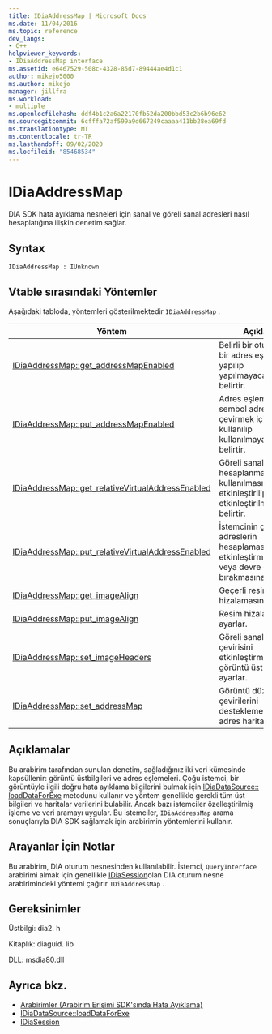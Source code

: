 ```yaml
---
title: IDiaAddressMap | Microsoft Docs
ms.date: 11/04/2016
ms.topic: reference
dev_langs:
- C++
helpviewer_keywords:
- IDiaAddressMap interface
ms.assetid: e6467529-508c-4328-85d7-89444ae4d1c1
author: mikejo5000
ms.author: mikejo
manager: jillfra
ms.workload:
- multiple
ms.openlocfilehash: ddf4b1c2a6a22170fb52da200bbd53c2b6b96e62
ms.sourcegitcommit: 6cfffa72af599a9d667249caaaa411bb28ea69fd
ms.translationtype: MT
ms.contentlocale: tr-TR
ms.lasthandoff: 09/02/2020
ms.locfileid: "85468534"
---
```

# <a name="idiaaddressmap"></a>IDiaAddressMap
DIA SDK hata ayıklama nesneleri için sanal ve göreli sanal adresleri nasıl hesaplatığına ilişkin denetim sağlar.

## <a name="syntax"></a>Syntax

```
IDiaAddressMap : IUnknown
```

## <a name="methods-in-vtable-order"></a>Vtable sırasındaki Yöntemler
 Aşağıdaki tabloda, yöntemleri gösterilmektedir `IDiaAddressMap` .

|Yöntem|Açıklama|
|------------|-----------------|
|[IDiaAddressMap::get_addressMapEnabled](../../debugger/debug-interface-access/idiaaddressmap-get-addressmapenabled.md)|Belirli bir oturum için bir adres eşlemesinin yapılıp yapılmayacağını belirtir.|
|[IDiaAddressMap::put_addressMapEnabled](../../debugger/debug-interface-access/idiaaddressmap-put-addressmapenabled.md)|Adres eşlemesinin sembol adreslerini çevirmek için kullanılıp kullanılmayacağını belirtir.|
|[IDiaAddressMap::get_relativeVirtualAddressEnabled](../../debugger/debug-interface-access/idiaaddressmap-get-relativevirtualaddressenabled.md)|Göreli sanal adreslerin hesaplanması ve kullanılması etkinleştirilip etkinleştirilmeyeceğini belirtir.|
|[IDiaAddressMap::put_relativeVirtualAddressEnabled](../../debugger/debug-interface-access/idiaaddressmap-put-relativevirtualaddressenabled.md)|İstemcinin göreli sanal adreslerin hesaplamasını etkinleştirmesine veya devre dışı bırakmasına izin verir.|
|[IDiaAddressMap::get_imageAlign](../../debugger/debug-interface-access/idiaaddressmap-get-imagealign.md)|Geçerli resim hizalamasını alır.|
|[IDiaAddressMap::put_imageAlign](../../debugger/debug-interface-access/idiaaddressmap-put-imagealign.md)|Resim hizalamasını ayarlar.|
|[IDiaAddressMap::set_imageHeaders](../../debugger/debug-interface-access/idiaaddressmap-set-imageheaders.md)|Göreli sanal adreslerin çevirisini etkinleştirmek için görüntü üst bilgilerini ayarlar.|
|[IDiaAddressMap::set_addressMap](../../debugger/debug-interface-access/idiaaddressmap-set-addressmap.md)|Görüntü düzeni çevirilerini desteklemek için bir adres haritası sağlar.|

## <a name="remarks"></a>Açıklamalar
 Bu arabirim tarafından sunulan denetim, sağladığınız iki veri kümesinde kapsüllenir: görüntü üstbilgileri ve adres eşlemeleri. Çoğu istemci, bir görüntüyle ilgili doğru hata ayıklama bilgilerini bulmak için [IDiaDataSource:: loadDataForExe](../../debugger/debug-interface-access/idiadatasource-loaddataforexe.md) metodunu kullanır ve yöntem genellikle gerekli tüm üst bilgileri ve haritalar verilerini bulabilir. Ancak bazı istemciler özelleştirilmiş işleme ve veri aramayı uygular. Bu istemciler, `IDiaAddressMap` arama sonuçlarıyla DIA SDK sağlamak için arabirimin yöntemlerini kullanır.

## <a name="notes-for-callers"></a>Arayanlar İçin Notlar
 Bu arabirim, DIA oturum nesnesinden kullanılabilir. İstemci, `QueryInterface` arabirimi almak için genellikle [IDiaSession](../../debugger/debug-interface-access/idiasession.md)olan DIA oturum nesne arabirimindeki yöntemi çağırır `IDiaAddressMap` .

## <a name="requirements"></a>Gereksinimler
 Üstbilgi: dia2. h

 Kitaplık: diaguid. lib

 DLL: msdia80.dll

## <a name="see-also"></a>Ayrıca bkz.
- [Arabirimler (Arabirim Erişimi SDK'sında Hata Ayıklama)](../../debugger/debug-interface-access/interfaces-debug-interface-access-sdk.md)
- [IDiaDataSource::loadDataForExe](../../debugger/debug-interface-access/idiadatasource-loaddataforexe.md)
- [IDiaSession](../../debugger/debug-interface-access/idiasession.md)